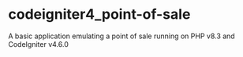 # codeigniter4_point-of-sale
A basic application emulating a point of sale running on PHP v8.3 and CodeIgniter v4.6.0
